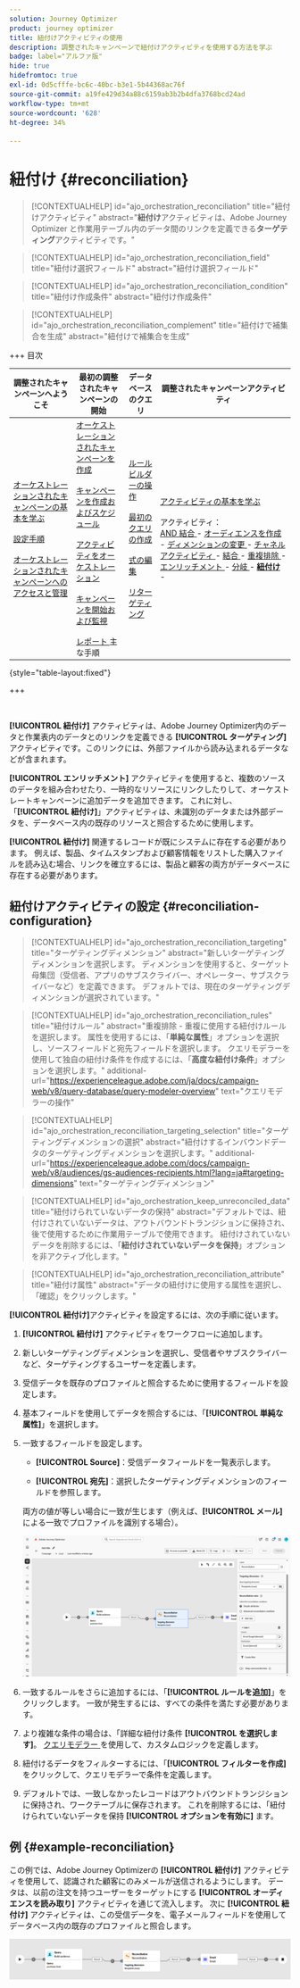```yaml
---
solution: Journey Optimizer
product: journey optimizer
title: 紐付けアクティビティの使用
description: 調整されたキャンペーンで紐付けアクティビティを使用する方法を学ぶ
badge: label="アルファ版"
hide: true
hidefromtoc: true
exl-id: 0d5cfffe-bc6c-40bc-b3e1-5b44368ac76f
source-git-commit: a19fe429d34a88c6159ab3b2b4dfa3768bcd24ad
workflow-type: tm+mt
source-wordcount: '628'
ht-degree: 34%

---
```


# 紐付け {#reconciliation}

>[!CONTEXTUALHELP]
>id="ajo_orchestration_reconciliation"
>title="紐付けアクティビティ"
>abstract="**紐付け**&#x200B;アクティビティは、Adobe Journey Optimizer と作業用テーブル内のデータ間のリンクを定義できる&#x200B;**ターゲティング**&#x200B;アクティビティです。"

>[!CONTEXTUALHELP]
>id="ajo_orchestration_reconciliation_field"
>title="紐付け選択フィールド"
>abstract="紐付け選択フィールド"

>[!CONTEXTUALHELP]
>id="ajo_orchestration_reconciliation_condition"
>title="紐付け作成条件"
>abstract="紐付け作成条件"

>[!CONTEXTUALHELP]
>id="ajo_orchestration_reconciliation_complement"
>title="紐付けで補集合を生成"
>abstract="紐付けで補集合を生成"


+++ 目次

| 調整されたキャンペーンへようこそ | 最初の調整されたキャンペーンの開始 | データベースのクエリ | 調整されたキャンペーンアクティビティ |
|---|---|---|---|
| [ オーケストレーションされたキャンペーンの基本を学ぶ ](../gs-orchestrated-campaigns.md)<br/><br/>[ 設定手順 ](../configuration-steps.md)<br/><br/>[ オーケストレーションされたキャンペーンへのアクセスと管理 ](../access-manage-orchestrated-campaigns.md) | [ オーケストレーションされたキャンペーンを作成 ](../gs-campaign-creation.md)<br/><br/>[ キャンペーンを作成およびスケジュール ](../create-orchestrated-campaign.md)<br/><br/>[ アクティビティをオーケストレーション ](../orchestrate-activities.md)<br/><br/>[ キャンペーンを開始および監視 ](../start-monitor-campaigns.md)<br/><br/>[ レポート ](../reporting-campaigns.md) 主な手順 | [ ルールビルダーの操作 ](../orchestrated-rule-builder.md)<br/><br/>[ 最初のクエリの作成 ](../build-query.md)<br/><br/>[ 式の編集 ](../edit-expressions.md)<br/><br/>[ リターゲティング ](../retarget.md) | [ アクティビティの基本を学ぶ ](about-activities.md)<br/><br/> アクティビティ：<br/>[AND 結合 ](and-join.md) - [ オーディエンスを作成 ](build-audience.md) - [ ディメンションの変更 ](change-dimension.md) - [ チャネルアクティビティ ](channels.md) - [ 結合 ](combine.md) - [ 重複排除 ](deduplication.md) - [ エンリッチメント ](enrichment.md) - [ 分岐 ](fork.md) - <b>[ 紐付け ](reconciliation.md)</b> [ ](save-audience.md) [ ](split.md) [ ](wait.md) - |

{style="table-layout:fixed"}

+++

<br/>

**[!UICONTROL 紐付け]** アクティビティは、Adobe Journey Optimizer内のデータと作業表内のデータとのリンクを定義できる **[!UICONTROL ターゲティング]** アクティビティです。このリンクには、外部ファイルから読み込まれるデータなどが含まれます。

**[!UICONTROL エンリッチメント]** アクティビティを使用すると、複数のソースのデータを組み合わせたり、一時的なリソースにリンクしたりして、オーケストレートキャンペーンに追加データを追加できます。 これに対し、「**[!UICONTROL 紐付け]**」アクティビティは、未識別のデータまたは外部データを、データベース内の既存のリソースと照合するために使用します。

**[!UICONTROL 紐付け]** 関連するレコードが既にシステムに存在する必要があります。 例えば、製品、タイムスタンプおよび顧客情報をリストした購入ファイルを読み込む場合、リンクを確立するには、製品と顧客の両方がデータベースに存在する必要があります。

## 紐付けアクティビティの設定 {#reconciliation-configuration}

>[!CONTEXTUALHELP]
>id="ajo_orchestration_reconciliation_targeting"
>title="ターゲティングディメンション"
>abstract="新しいターゲティングディメンションを選択します。 ディメンションを使用すると、ターゲット母集団（受信者、アプリのサブスクライバー、オペレーター、サブスクライバーなど）を定義できます。 デフォルトでは、現在のターゲティングディメンションが選択されています。"

>[!CONTEXTUALHELP]
>id="ajo_orchestration_reconciliation_rules"
>title="紐付けルール"
>abstract="重複排除 - 重複に使用する紐付けルールを選択します。 属性を使用するには、「**単純な属性**」オプションを選択し、ソースフィールドと宛先フィールドを選択します。 クエリモデラーを使用して独自の紐付け条件を作成するには、「**高度な紐付け条件**」オプションを選択します。"
>additional-url="https://experienceleague.adobe.com/ja/docs/campaign-web/v8/query-database/query-modeler-overview" text="クエリモデラーの操作"

>[!CONTEXTUALHELP]
>id="ajo_orchestration_reconciliation_targeting_selection"
>title="ターゲティングディメンションの選択"
>abstract="紐付けするインバウンドデータのターゲティングディメンションを選択します。"
>additional-url="https://experienceleague.adobe.com/docs/campaign-web/v8/audiences/gs-audiences-recipients.html?lang=ja#targeting-dimensions" text="ターゲティングディメンション"

>[!CONTEXTUALHELP]
>id="ajo_orchestration_keep_unreconciled_data"
>title="紐付けられていないデータの保持"
>abstract="デフォルトでは、紐付けされていないデータは、アウトバウンドトランジションに保持され、後で使用するために作業用テーブルで使用できます。 紐付けされていないデータを削除するには、「**紐付けされていないデータを保持**」オプションを非アクティブ化します。"

>[!CONTEXTUALHELP]
>id="ajo_orchestration_reconciliation_attribute"
>title="紐付け属性"
>abstract="データの紐付けに使用する属性を選択し、「確認」をクリックします。"

**[!UICONTROL 紐付け]**&#x200B;アクティビティを設定するには、次の手順に従います。

1. **[!UICONTROL 紐付け]** アクティビティをワークフローに追加します。

1. 新しいターゲティングディメンションを選択し、受信者やサブスクライバーなど、ターゲティングするユーザーを定義します。

1. 受信データを既存のプロファイルと照合するために使用するフィールドを設定します。

1. 基本フィールドを使用してデータを照合するには、「**[!UICONTROL 単純な属性]**」を選択します。

1. 一致するフィールドを設定します。

   * **[!UICONTROL Source]**：受信データフィールドを一覧表示します。

   * **[!UICONTROL 宛先]**：選択したターゲティングディメンションのフィールドを参照します。

   両方の値が等しい場合に一致が生じます（例えば、**[!UICONTROL メール]** による一致でプロファイルを識別する場合）。

   ![](../assets/workflow-reconciliation-criteria.png)

1. 一致するルールをさらに追加するには、「**[!UICONTROL ルールを追加]**」をクリックします。 一致が発生するには、すべての条件を満たす必要があります。

1. より複雑な条件の場合は、「詳細な紐付け条件 **[!UICONTROL を選択します]**。 [ クエリモデラー ](../orchestrated-rule-builder.md) を使用して、カスタムロジックを定義します。

1. 紐付けるデータをフィルターするには、「**[!UICONTROL フィルターを作成]** をクリックして、クエリモデラーで条件を定義します。

1. デフォルトでは、一致しなかったレコードはアウトバウンドトランジションに保持され、ワークテーブルに保存されます。 これを削除するには、「紐付けられていないデータを保持 **[!UICONTROL オプションを有効に]** ます。

## 例 {#example-reconciliation}

この例では、Adobe Journey Optimizerの **[!UICONTROL 紐付け]** アクティビティを使用して、認識された顧客にのみメールが送信されるようにします。 データは、以前の注文を持つユーザーをターゲットにする **[!UICONTROL オーディエンスを読み取り]** アクティビティを通じて流入します。 次に **[!UICONTROL 紐付け]** アクティビティは、この受信データを、電子メールフィールドを使用してデータベース内の既存のプロファイルと照合します。

![](../assets/workflow-reconciliation-sample-1.0.png)
